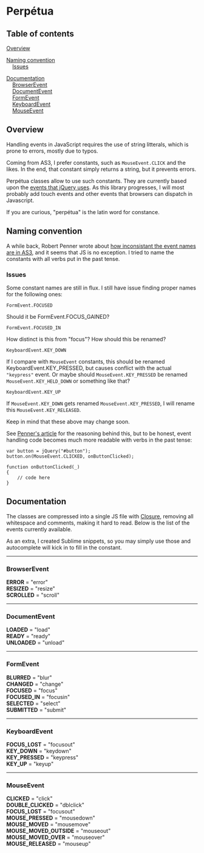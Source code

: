 # Perpétua

## Table of contents

[Overview](https://github.com/jansensan/perpetuajs#overview)  

[Naming convention](https://github.com/jansensan/perpetuajs#naming-convention)  
&nbsp;&nbsp;&nbsp;&nbsp;[Issues](https://github.com/jansensan/perpetuajs#issues)  

[Documentation](https://github.com/jansensan/perpetuajs#documentation)  
&nbsp;&nbsp;&nbsp;&nbsp;[BrowserEvent](https://github.com/jansensan/perpetuajs#browserevent)  
&nbsp;&nbsp;&nbsp;&nbsp;[DocumentEvent](https://github.com/jansensan/perpetuajs#documentevent)  
&nbsp;&nbsp;&nbsp;&nbsp;[FormEvent](https://github.com/jansensan/perpetuajs#formevent)  
&nbsp;&nbsp;&nbsp;&nbsp;[KeyboardEvent](https://github.com/jansensan/perpetuajs#keyboardevent)  
&nbsp;&nbsp;&nbsp;&nbsp;[MouseEvent](https://github.com/jansensan/perpetuajs#mouseevent)  

## Overview

Handling events in JavaScript requires the use of string litterals, which is prone to errors, mostly due to typos.

Coming from AS3, I prefer constants, such as `MouseEvent.CLICK` and the likes. In the end, that constant simply returns a string, but it prevents errors.

Perpétua classes allow to use such constants. They are currently based upon the [events that jQuery uses](http://api.jquery.com/category/events/). As this library progresses, I will most probably add touch events and other events that browsers can dispatch in Javascript. 

If you are curious, "perpétua" is the latin word for constance.


## Naming convention

A while back, Robert Penner wrote about [how inconsistant the event names are in AS3](http://flashblog.robertpenner.com/2009/08/my-critique-of-as3-events-part-1.html), and it seems that JS is no exception. I tried to name the constants with all verbs put in the past tense.

### Issues

Some constant names are still in flux. I still have issue finding proper names for the following ones:  

	FormEvent.FOCUSED  
Should it be FormEvent.FOCUS_GAINED?

	FormEvent.FOCUSED_IN

How distinct is this from "focus"? How should this be renamed?

	KeyboardEvent.KEY_DOWN

If I compare with `MouseEvent` constants, this should be renamed KeyboardEvent.KEY_PRESSED, but causes conflict with the actual `"keypress"` event. Or maybe should `MouseEvent.KEY_PRESSED` be renamed `MouseEvent.KEY_HELD_DOWN` or something like that?

	KeyboardEvent.KEY_UP

If `MouseEvent.KEY_DOWN` gets renamed `MouseEvent.KEY_PRESSED`, I will rename this `MouseEvent.KEY_RELEASED`.

Keep in mind that these above may change soon.

See [Penner's article](http://flashblog.robertpenner.com/2009/08/my-critique-of-as3-events-part-1.html) for the reasoning behind this, but to be honest, event handling code becomes much more readable with verbs in the past tense:

	var button = jQuery("#button");
	button.on(MouseEvent.CLICKED, onButtonClicked);
	
	function onButtonClicked(_)
	{
		// code here
	}


## Documentation

The classes are compressed into a single JS file with [Closure](http://closure-compiler.appspot.com/), removing all whitespace and comments, making it hard to read. Below is the list of the events currently available.

As an extra, I created Sublime snippets, so you may simply use those and autocomplete will kick in to fill in the constant.


---
### BrowserEvent

**ERROR** = "error"  
**RESIZED** = "resize"  
**SCROLLED** = "scroll"


---
### DocumentEvent

**LOADED** = "load"  
**READY** = "ready"  
**UNLOADED** = "unload"  


---
### FormEvent

**BLURRED** = "blur"  
**CHANGED** = "change"  
**FOCUSED** = "focus"  
**FOCUSED_IN** = "focusin"  
**SELECTED** = "select"  
**SUBMITTED** = "submit"  


---
### KeyboardEvent

**FOCUS_LOST** = "focusout"  
**KEY_DOWN** = "keydown"  
**KEY_PRESSED** = "keypress"  
**KEY_UP** = "keyup"  


---
### MouseEvent

**CLICKED** = "click"  
**DOUBLE_CLICKED** = "dblclick"  
**FOCUS_LOST** = "focusout"  
**MOUSE_PRESSED** = "mousedown"  
**MOUSE_MOVED** = "mousemove"  
**MOUSE_MOVED_OUTSIDE** = "mouseout"  
**MOUSE_MOVED_OVER** = "mouseover"  
**MOUSE_RELEASED** = "mouseup"  